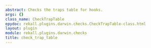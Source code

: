 ```yaml
---
abstract: Checks the traps table for hooks.
args: {}
class_name: CheckTrapTable
epydoc: rekall.plugins.darwin.checks.CheckTrapTable-class.html
layout: plugin
module: rekall.plugins.darwin.checks
title: check_trap_table
---
```

